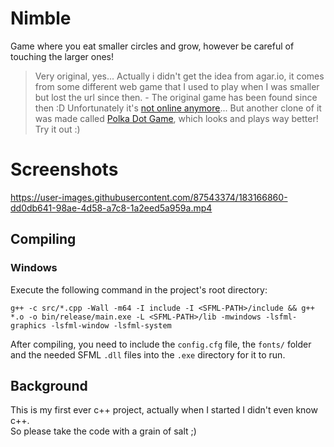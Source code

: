# Nimble

Game where you eat smaller circles and grow, however be careful of touching the larger ones!

> Very original, yes... Actually i didn't get the idea from agar.io, it comes from some different web game that I used to play when I was smaller but lost the url since then. - The original game has been found since then :D Unfortunately it's [not online anymore](https://experiments.withgoogle.com/circle-game)...
> But another clone of it was made called [Polka Dot Game](https://www.polkadotgame.com), which looks and plays way better! Try it out :)

# Screenshots

https://user-images.githubusercontent.com/87543374/183166860-dd0db641-98ae-4d58-a7c8-1a2eed5a959a.mp4

## Compiling

### Windows

Execute the following command in the project's root directory:

```
g++ -c src/*.cpp -Wall -m64 -I include -I <SFML-PATH>/include && g++ *.o -o bin/release/main.exe -L <SFML-PATH>/lib -mwindows -lsfml-graphics -lsfml-window -lsfml-system
```

After compiling, you need to include the `config.cfg` file, the `fonts/` folder and the needed SFML `.dll` files into the `.exe` directory for it to run.

## Background

This is my first ever c++ project, actually when I started I didn't even know c++.\
So please take the code with a grain of salt ;)
